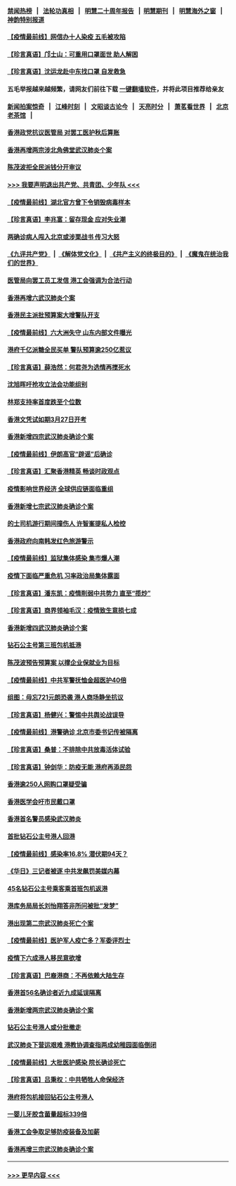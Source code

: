 #### [禁闻热榜](热点新闻.md?=0)  &nbsp;&nbsp;|&nbsp;&nbsp; [法轮功真相](https://github.com/gfw-breaker/truth/blob/master/README.md?=0) &nbsp;&nbsp;|&nbsp;&nbsp; [明慧二十周年报告](https://github.com/gfw-breaker/mh-reports/blob/master/README.md?=0) &nbsp;&nbsp;|&nbsp;&nbsp;[明慧期刊](https://github.com/gfw-breaker/mh-qikan) &nbsp;&nbsp;|&nbsp;&nbsp; [明慧海外之窗](https://github.com/gfw-breaker/mh-news/blob/master/README.md?=0) &nbsp;&nbsp;|&nbsp;&nbsp; [神韵特别报道](https://github.com/gfw-breaker/mh-news/blob/master/shenyun.md?=0)
#### [【疫情最前线】网信办十人染疫 五毛被攻陷](../pages/nsc415/n11903757.md?t=02291531) 
#### [【珍言真语】邝士山：可重用口罩面世 助人解困](../pages/nsc415/n11903875.md?t=02291531) 
#### [【珍言真语】沈运龙赴中东找口罩 自发救急](../pages/nsc415/n11903291.md?t=02291531) 
#### 五毛举报越来越频繁，请网友们前往下载 [一键翻墙软件](https://github.com/gfw-breaker/ssr-accounts)，并将此项目推荐给亲友
#### [新闻拍案惊奇](https://github.com/gfw-breaker/banned-news/blob/master/pages/link4.md) &nbsp;&nbsp;|&nbsp;&nbsp; [江峰时刻](https://github.com/gfw-breaker/banned-news/blob/master/pages/link4.md) &nbsp;&nbsp;|&nbsp;&nbsp; [文昭谈古论今](https://github.com/gfw-breaker/banned-news/blob/master/pages/link4.md) &nbsp;&nbsp;|&nbsp;&nbsp; [天亮时分](https://github.com/gfw-breaker/banned-news/blob/master/pages/link4.md) &nbsp;&nbsp;|&nbsp;&nbsp; [萧茗看世界](https://github.com/gfw-breaker/banned-news/blob/master/pages/link4.md) &nbsp;&nbsp;|&nbsp;&nbsp; [北京老茶馆](https://github.com/gfw-breaker/banned-news/blob/master/pages/link4.md) &nbsp;&nbsp;|&nbsp;&nbsp; 
#### [香港政党抗议医管局 对罢工医护秋后算账](../pages/nsc415/n11901746.md?t=02291531) 
#### [香港再增两宗涉北角佛堂武汉肺炎个案](../pages/nsc415/n11901737.md?t=02291531) 
#### [陈茂波拒全民派钱分开审议](../pages/nsc415/n11901672.md?t=02291531) 
#### [>>> 我要声明退出共产党、共青团、少年队 <<<](https://github.com/begood0513/goodnews/blob/master/quit/letter.md) 
#### [【疫情最前线】湖北官方曾下令销毁病毒样本](../pages/nsc415/n11901518.md?t=02291531) 
#### [【珍言真语】李兆富：留存现金 应对失业潮](../pages/nsc415/n11901448.md?t=02291531) 
#### [两确诊病人闯入北京或涉栗战书 传习大怒](../pages/nsc415/n11901180.md?t=02291531) 
#### [《九评共产党》](https://github.com/begood0513/9ping.md/blob/master/README.md) &nbsp;|&nbsp; [《解体党文化》](../../../../jtdwh.md/blob/master/README.md)  &nbsp;|&nbsp; [《共产主义的终极目的》](../../../../gczydzjmd.md/blob/master/README.md) &nbsp;|&nbsp; [《魔鬼在统治我们的世界》](../../../../mgztzwmdsj.md/blob/master/README.md) 
#### [医管局向罢工员工发信 港工会强调为合法行动](../pages/nsc415/n11898870.md?t=02291531) 
#### [香港再增六武汉肺炎个案](../pages/nsc415/n11898843.md?t=02291531) 
#### [香港民主派批预算案大增警队开支](../pages/nsc415/n11898813.md?t=02291531) 
#### [【疫情最前线】六大洲失守 山东内部文件曝光](../pages/nsc415/n11898455.md?t=02291531) 
#### [港府千亿派糖全民买单 警队预算逾250亿惹议](../pages/nsc415/n11898608.md?t=02291531) 
#### [【珍言真语】薛浩然：何君尧为选情再搅死水](../pages/nsc415/n11898269.md?t=02291531) 
#### [沈旭晖吁抢攻立法会功能组别](../pages/nsc415/n11896084.md?t=02291531) 
#### [林郑支持率首度跌至个位数](../pages/nsc415/n11896058.md?t=02291531) 
#### [香港文凭试如期3月27日开考](../pages/nsc415/n11896055.md?t=02291531) 
#### [香港新增四宗武汉肺炎确诊个案](../pages/nsc415/n11896040.md?t=02291531) 
#### [【疫情最前线】伊朗高官“辟谣”后确诊](../pages/nsc415/n11895902.md?t=02291531) 
#### [【珍言真语】汇聚香港精英 畅谈时政观点](../pages/nsc415/n11895733.md?t=02291531) 
#### [疫情影响世界经济 全球供应链面临重组](../pages/nsc415/n11895634.md?t=02291531) 
#### [香港新增七宗武汉肺炎确诊个案](../pages/nsc415/n11893498.md?t=02291531) 
#### [的士司机游行期间撞伤人 许智峯提私人检控](../pages/nsc415/n11893483.md?t=02291531) 
#### [香港政府向南韩发红色旅游警示](../pages/nsc415/n11893398.md?t=02291531) 
#### [【疫情最前线】监狱集体感染 集市爆人潮](../pages/nsc415/n11893181.md?t=02291531) 
#### [疫情下面临严重危机  习率政治局集体露面](../pages/nsc415/n11893305.md?t=02291531) 
#### [【珍言真语】潘东凯：疫情削弱中共势力 直至“揽炒”](../pages/nsc415/n11892866.md?t=02291531) 
#### [【珍言真语】商界领袖毛汉：疫情致生意损七成](../pages/nsc415/n11890348.md?t=02291531) 
#### [香港新增四武汉肺炎确诊个案](../pages/nsc415/n11890610.md?t=02291531) 
#### [钻石公主号第三班包机抵港](../pages/nsc415/n11890645.md?t=02291531) 
#### [陈茂波预告预算案 以撑企业保就业为目标](../pages/nsc415/n11890574.md?t=02291531) 
#### [【疫情最前线】中共军警抚恤金超医护40倍](../pages/nsc415/n11890458.md?t=02291531) 
#### [组图：毋忘721元朗恐袭 港人商场静坐抗议](../pages/nsc415/n11876882.md?t=02291531) 
#### [【珍言真语】杨健兴：警惕中共舆论战误导](../pages/nsc415/n11888131.md?t=02291531) 
#### [【疫情最前线】港警确诊 北京市委书记传被隔离](../pages/nsc415/n11886872.md?t=02291531) 
#### [【珍言真语】桑普：不排除中共放毒活体试验](../pages/nsc415/n11886832.md?t=02291531) 
#### [【珍言真语】钟剑华：防疫无能 港府再添民怨](../pages/nsc415/n11884504.md?t=02291531) 
#### [香港逾250人网购口罩疑受骗](../pages/nsc415/n11884388.md?t=02291531) 
#### [香港医学会吁市民戴口罩](../pages/nsc415/n11884367.md?t=02291531) 
#### [香港首名警员感染武汉肺炎](../pages/nsc415/n11884357.md?t=02291531) 
#### [首批钻石公主号港人回港](../pages/nsc415/n11884333.md?t=02291531) 
#### [【疫情最前线】感染率16.8% 潜伏期94天？](../pages/nsc415/n11884256.md?t=02291531) 
#### [《华日》三记者被逐 中共发飙罚美媒内幕](../pages/nsc415/n11884184.md?t=02291531) 
#### [45名钻石公主号乘客乘首班包机返港](../pages/nsc415/n11881770.md?t=02291531) 
#### [港库务局局长刘怡翔答非所问被批“发梦”](../pages/nsc415/n11881752.md?t=02291531) 
#### [港出现第二宗武汉肺炎死亡个案](../pages/nsc415/n11881736.md?t=02291531) 
#### [【疫情最前线】医护军人疫亡多？军委评烈士](../pages/nsc415/n11881655.md?t=02291531) 
#### [疫情下六成港人移民意欲增](../pages/nsc415/n11881699.md?t=02291531) 
#### [【珍言真语】巴裔港商：不再依赖大陆生存](../pages/nsc415/n11881126.md?t=02291531) 
#### [香港首56名确诊者近九成延误隔离](../pages/nsc415/n11879079.md?t=02291531) 
#### [香港新增两宗武汉肺炎确诊个案](../pages/nsc415/n11879064.md?t=02291531) 
#### [钻石公主号港人或分批撤走](../pages/nsc415/n11879029.md?t=02291531) 
#### [武汉肺炎下营运艰难 港教协调查指两成幼稚园面临倒闭](../pages/nsc415/n11878989.md?t=02291531) 
#### [【疫情最前线】大批医护感染 院长确诊死亡](../pages/nsc415/n11878595.md?t=02291531) 
#### [【珍言真语】吕秉权：中共牺牲人命保经济](../pages/nsc415/n11878390.md?t=02291531) 
#### [港府将包机接回钻石公主号港人](../pages/nsc415/n11876352.md?t=02291531) 
#### [一婴儿牙胶含菌量超标339倍](../pages/nsc415/n11876336.md?t=02291531) 
#### [香港工会争取足够防疫装备及加薪](../pages/nsc415/n11876313.md?t=02291531) 
#### [香港再增三宗武汉肺炎确诊个案](../pages/nsc415/n11876297.md?t=02291531) 

----
#### [ >>> 更早内容 <<< ](../indexes/nsc415-earlier.md)
